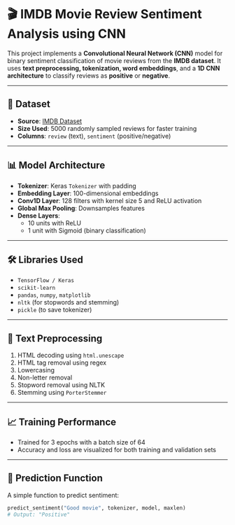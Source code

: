 # 🎬 IMDB Movie Review Sentiment Analysis using CNN

This project implements a **Convolutional Neural Network (CNN)** model for binary sentiment classification of movie reviews from the **IMDB dataset**. It uses **text preprocessing, tokenization, word embeddings**, and a **1D CNN architecture** to classify reviews as **positive** or **negative**.

---

## 📌 Dataset

- **Source**: [IMDB Dataset](https://www.kaggle.com/datasets/lakshmi25npathi/imdb-dataset-of-50k-movie-reviews)
- **Size Used**: 5000 randomly sampled reviews for faster training
- **Columns**: `review` (text), `sentiment` (positive/negative)

---

## 📊 Model Architecture

- **Tokenizer**: Keras `Tokenizer` with padding
- **Embedding Layer**: 100-dimensional embeddings
- **Conv1D Layer**: 128 filters with kernel size 5 and ReLU activation
- **Global Max Pooling**: Downsamples features
- **Dense Layers**:
  - 10 units with ReLU
  - 1 unit with Sigmoid (binary classification)

---

## 🛠️ Libraries Used

- `TensorFlow / Keras`
- `scikit-learn`
- `pandas`, `numpy`, `matplotlib`
- `nltk` (for stopwords and stemming)
- `pickle` (to save tokenizer)

---

## 🧹 Text Preprocessing

1. HTML decoding using `html.unescape`
2. HTML tag removal using regex
3. Lowercasing
4. Non-letter removal
5. Stopword removal using NLTK
6. Stemming using `PorterStemmer`

---

## 📈 Training Performance

- Trained for 3 epochs with a batch size of 64
- Accuracy and loss are visualized for both training and validation sets

---

## 🚀 Prediction Function

A simple function to predict sentiment:

```python
predict_sentiment("Good movie", tokenizer, model, maxlen)
# Output: "Positive"
